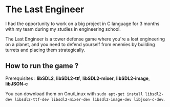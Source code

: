 # The Last Engineer

I had the opportunity to work on a big project in C language for 3 months with my team during my studies in engineering school.

The Last Engineer is a tower defense game where you're a lost engineering on a planet, and you need to defend yourself from enemies by building turrets and placing them strategically.

## How to run the game ?

Prerequisites : **libSDL2**, **libSDL2-ttf**, **libSDL2-mixer**, **libSDL2-image**, **libJSON-c**

You can download them on Gnu/Linux with `sudo apt-get install libsdl2-dev libsdl2-ttf-dev libsdl2-mixer-dev libsdl2-image-dev libjson-c-dev`.
